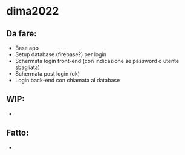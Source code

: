 # dima2022

## Da fare:
- Base app
- Setup database (firebase?) per login
- Schermata login front-end (con indicazione se password o utente sbagliata)
- Schermata post login (ok)
- Login back-end con chiamata al database

## WIP:
- 

## Fatto:
- 
